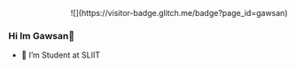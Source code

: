 <div align="right">
![](https://visitor-badge.glitch.me/badge?page_id=gawsan)
</div>

### Hi Im Gawsan👋

<!--
**Gawsan/Gawsan** is a ✨ _special_ ✨ repository because its `README.md` (this file) appears on your GitHub profile.-->


- 🔭 I’m Student at SLIIT



